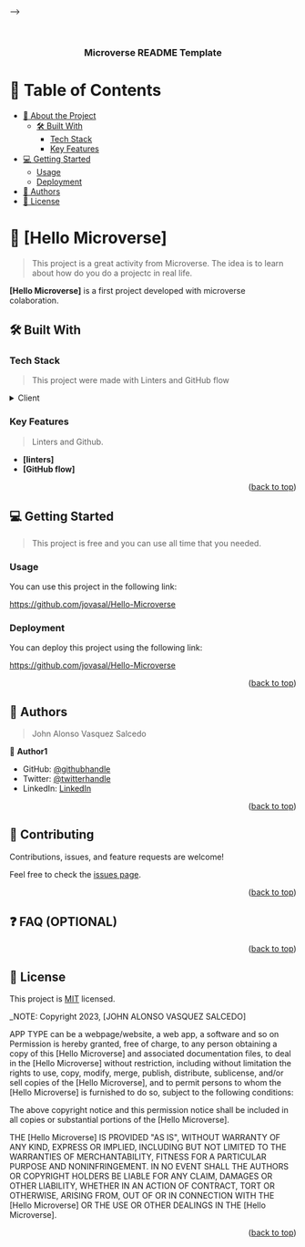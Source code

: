 <a name="readme-top"></a>


-->

<div align="center">
  <!-- You are encouraged to replace this logo with your own! Otherwise you can also remove it. -->
   <br/>

  <h3><b>Microverse README Template</b></h3>

</div>

<!-- TABLE OF CONTENTS -->

# 📗 Table of Contents

- [📖 About the Project](#about-project)
  - [🛠 Built With](#built-with)
    - [Tech Stack](#tech-stack)
    - [Key Features](#key-features)
- [💻 Getting Started](#getting-started)
  - [Usage](#usage)
  - [Deployment](#deployment)
- [👥 Authors](#authors)
- [📝 License](#license)

<!-- PROJECT DESCRIPTION -->

# 📖 [Hello Microverse] <a name="about-project"></a>

> This project is a great activity from Microverse. The idea is to learn about how do you do a projectc in real life.

**[Hello Microverse]** is a first project developed with microverse colaboration.

## 🛠 Built With <a name="built-with"></a>

### Tech Stack <a name="tech-stack"></a>

> This project were made with Linters and GitHub flow

<details>
  <summary>Client</summary>
  <ul>
    <li><a href="https://github.com//">Github</a></li>
  </ul>
</details>

### Key Features <a name="key-features"></a>

> Linters and Github.

- **[linters]**
- **[GitHub flow]**

<p align="right">(<a href="#readme-top">back to top</a>)</p>

<!-- GETTING STARTED -->

## 💻 Getting Started <a name="getting-started"></a>

> This project is free and you can use all time that you needed.

### Usage

You can use this project in the following link:

https://github.com/jovasal/Hello-Microverse


### Deployment

You can deploy this project using the following link:

https://github.com/jovasal/Hello-Microverse



<p align="right">(<a href="#readme-top">back to top</a>)</p>

<!-- AUTHORS -->

## 👥 Authors <a name="authors"></a>

> John Alonso Vasquez Salcedo

👤 **Author1**

- GitHub: [@githubhandle](https://github.com/jovasal)
- Twitter: [@twitterhandle](https://twitter.com/jovasal)
- LinkedIn: [LinkedIn](https://www.linkedin.com/in/john-alonso-vasquez-salcedo-95749632/)


<p align="right">(<a href="#readme-top">back to top</a>)</p>


<!-- CONTRIBUTING -->

## 🤝 Contributing <a name="contributing"></a>

Contributions, issues, and feature requests are welcome!

Feel free to check the [issues page](../../issues/).

<p align="right">(<a href="#readme-top">back to top</a>)</p>

## ❓ FAQ (OPTIONAL) <a name="faq"></a>


<p align="right">(<a href="#readme-top">back to top</a>)</p>

<!-- LICENSE -->

## 📝 License <a name="license"></a>

This project is [MIT](./LICENSE) licensed.

_NOTE: Copyright 2023, [JOHN ALONSO VASQUEZ SALCEDO]

APP TYPE can be a webpage/website, a web app, a software and so on
Permission is hereby granted, free of charge, to any person obtaining a copy of this [Hello Microverse] and associated documentation files, to deal in the [Hello Microverse] without restriction, including without limitation the rights to use, copy, modify, merge, publish, distribute, sublicense, and/or sell copies of the [Hello Microverse], and to permit persons to whom the [Hello Microverse] is furnished to do so, subject to the following conditions:

The above copyright notice and this permission notice shall be included in all copies or substantial portions of the [Hello Microverse].

THE [Hello Microverse] IS PROVIDED "AS IS", WITHOUT WARRANTY OF ANY KIND, EXPRESS OR IMPLIED, INCLUDING BUT NOT LIMITED TO THE WARRANTIES OF MERCHANTABILITY, FITNESS FOR A PARTICULAR PURPOSE AND NONINFRINGEMENT. IN NO EVENT SHALL THE AUTHORS OR COPYRIGHT HOLDERS BE LIABLE FOR ANY CLAIM, DAMAGES OR OTHER LIABILITY, WHETHER IN AN ACTION OF CONTRACT, TORT OR OTHERWISE, ARISING FROM, OUT OF OR IN CONNECTION WITH THE [Hello Microverse] OR THE USE OR OTHER DEALINGS IN THE [Hello Microverse].

<p align="right">(<a href="#readme-top">back to top</a>)</p>
